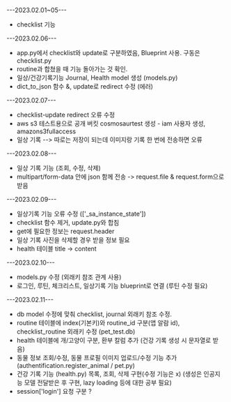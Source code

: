 ---2023.02.01~05---
- checklist 기능 

---2023.02.06---
- app.py에서 checklist와 update로 구분하였음, Blueprint 사용. 구동은 checklist.py
- routine과 합쳤을 때 기능 돌아가는 것 확인.
- 일상/건강기록기능 Journal, Health model 생성 (models.py)
- dict_to_json 함수 &, update로 redirect 수정 (에러)

---2023.02.07---
- checklist-update redirect 오류 수정
- aws s3 테스트용으로 공개 버킷 cosmosaurtest 생성 - iam 사용자 생성, amazons3fullaccess 
- 일상 기록 --> 따로는 저장이 되는데 이미지랑 기록 한 번에 전송하면 오류

---2023.02.08---
- 일상 기록 기능 (조회, 수정, 삭제)
- multipart/form-data 안에 json 함께 전송 -> request.file & request.form으로 받음

---2023.02.09---
- 일상기록 기능 오류 수정 (['_sa_instance_state'])
- checklist 함수 제거, update.py와 합침
- get에 필요한 정보는 request.header
- 일상 기록 사진을 삭제할 경우 받을 정보 필요
- health 테이블 title -> content 

---2023.02.10---
- models.py 수정 (외래키 참조 관계 사용)
- 로그인, 루틴, 체크리스트, 일상기록 기능 blueprint로 연결 (루틴 수정 필요)

---2023.02.11---
- db model 수정에 맞춰 checklist, journal 외래키 참조 수정.
- routine 테이블에 index(기본키)와 routine_id 구분(앱 알람 id), checklist_routine 외래키 수정 (pet_test.db)
- health 테이블에 개/고양이 구분, 환부 칼럼 추가 (건강 기록 생성 시 문자열로 받음)
- 동물 정보 조회/수정, 동물 프로필 이미지 업로드/수정 기능 추가 (authentification.register_animal / pet.py)
- 건강 기록 기능 (health.py) 목록, 조회, 삭제 구현(수정 기능은 x) (생성은 인공지능 모델 전달받은 후 구현, lazy loading 등에 대한 공부 필요)
- session['login'] 요청 구분 ?
